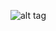 ![alt tag](https://github.com/maxdel/aacimp2015-video-surveillance-systems/blob/master/oneslider_ACS_Harvesting_Information_from_Video_Surveillance_Systems.png)
